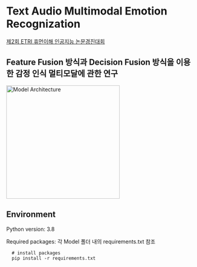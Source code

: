 # Text Audio Multimodal Emotion Recognization
[제2회 ETRI 휴먼이해 인공지능 논문경진대회](https://aifactory.space/competition/detail/2234)

## Feature Fusion 방식과 Decision Fusion 방식을 이용한 감정 인식 멀티모달에 관한 연구
<img width="300" alt="Model Architecture" src="https://user-images.githubusercontent.com/38968449/231982829-352a052b-3b2c-486e-9dd7-abd60179abb3.png">

## Environment

  Python version: 3.8
  
  Required packages: 각 Model 폴더 내의 requirements.txt 참조

```
  # install packages
  pip install -r requirements.txt
```
